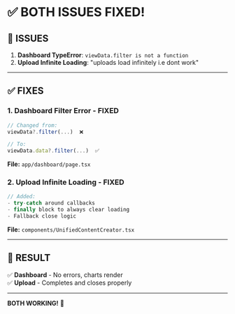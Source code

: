 # ✅ BOTH ISSUES FIXED!

## 🐛 ISSUES

1. **Dashboard TypeError**: `viewData.filter is not a function`
2. **Upload Infinite Loading**: "uploads load infinitely i.e dont work"

---

## ✅ FIXES

### **1. Dashboard Filter Error - FIXED**
```typescript
// Changed from:
viewData?.filter(...)  ❌

// To:
viewData.data?.filter(...)  ✅
```
**File:** `app/dashboard/page.tsx`

### **2. Upload Infinite Loading - FIXED**
```typescript
// Added:
- try-catch around callbacks
- finally block to always clear loading
- Fallback close logic
```
**File:** `components/UnifiedContentCreator.tsx`

---

## 🎉 RESULT

✅ **Dashboard** - No errors, charts render  
✅ **Upload** - Completes and closes properly

---

**BOTH WORKING!** 🚀

